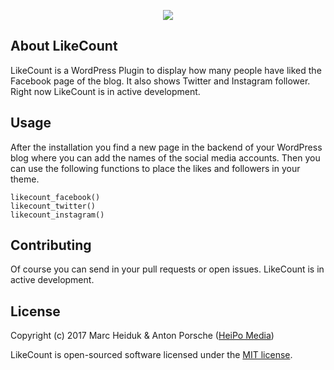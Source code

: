 <p align="center"><img src="http://i.imgur.com/ZaRfd6F.jpg"></p>

## About LikeCount

LikeCount is a WordPress Plugin to display how many people have liked the Facebook page of the blog. It also shows Twitter and Instagram follower. Right now LikeCount is in active development.

## Usage

After the installation you find a new page in the backend of your WordPress blog where you can add the names of the social media accounts. Then you can use the following functions to place the likes and followers in your theme.

```
likecount_facebook()
likecount_twitter()
likecount_instagram()
```

## Contributing

Of course you can send in your pull requests or open issues. LikeCount is in active development.

## License

Copyright (c) 2017 Marc Heiduk & Anton Porsche ([HeiPo Media](https://www.heipomedia.de))

LikeCount is open-sourced software licensed under the [MIT license](http://opensource.org/licenses/MIT).